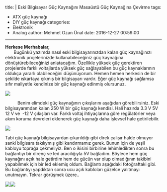 title: |
  Eski Bilgisayar Güç Kaynağını Masaüstü Güç Kaynağına Çevirme
tags:
  - ATX güç kaynağı
  - DIY güç kaynağı
categories:
  - Elektronik
  - Analog
author: Mehmet Ozan Ünal
date: 2016-12-27 00:59:00
---
**Herkese Merhabalar,**  
       Bugünkü yazımda nasıl eski bilgisayarınızdan kalan güç kaynağınızı elektronik projelerinizde kullanabileceğiniz güç kaynağına dönüştürebileceğinizi anlatacağım. Özellikle yüksek güç gerektiren projelerde farklı voltajlarda yüksek güç sağlayabilen bu güç kaynaklarının oldukça yararlı olabileceğini düşünüyorum. Hemen hemen herkesin de bir şekilde ıskartaya çıkmış bir bilgisayarı vardır. Eğer güç kaynağı sağlamsa sıfır maliyetle kendinize bir güç kaynağı edinmiş olursunuz.  

[![](https://2.bp.blogspot.com/-EXt6RrgC7lg/WGAUWvxMZ9I/AAAAAAAAfKQ/FDJd61MfgYAZ4pKE_46vAyzQHT_AN6evgCKgB/s320/IMG_20161224_190300.jpg)](https://2.bp.blogspot.com/-EXt6RrgC7lg/WGAUWvxMZ9I/AAAAAAAAfKQ/FDJd61MfgYAZ4pKE_46vAyzQHT_AN6evgCKgB/s1600/IMG_20161224_190300.jpg)

<!-- more -->

<div style="text-align: left;">          Benim elimdeki güç kaynağının çıkışlarını aşağıdan görebilirsiniz. Eski bilgisayarımdan kalan 250 W bir güç kaynağı kendisi. Hali hazırda 3.3 V 5V 12 V ve  -12 V çıkışları var. Farklı voltaj ihtiyaçlarına göre regülatörler veya akım koruma devreleri eklenerek güç kaynağı daha işlevsel hale getirilebilir. </div>

[![](https://2.bp.blogspot.com/-XkCiwpfgXaA/WGAUWgIFRRI/AAAAAAAAfKQ/XEQqTzvaLNoKRyXRKR4PyOIGomALgGJbQCKgB/s320/IMG_20161224_190231.jpg)](https://2.bp.blogspot.com/-XkCiwpfgXaA/WGAUWgIFRRI/AAAAAAAAfKQ/XEQqTzvaLNoKRyXRKR4PyOIGomALgGJbQCKgB/s1600/IMG_20161224_190231.jpg)

Tabi güç kaynağı bilgisayardan çıkarıldığı gibi direk çalışır halde olmuyor sanki bilgisara takılıymış gibi kandırmamız gerek. Bunun için de yeşil kabloyu toprağa çekmeliyiz. Ben o ikisini birbirine lehimledikten sonra bu bağlantıyı bir direnç ve led aracılığıyla 5V bağladım. Böylece hem güç kaynağını açık hale getirdim hem de gücün var olup olmadığının takibini yapabilmek için bir led eklemiş oldum. Bağlantı aşağıdaki fotoğraftaki gibi. Bu bağlantıyı yapdıktan sonra ucu açık kabloları güzelce yalıtmayı unutmayın. Tekrar görüşmek üzere..

[![](https://1.bp.blogspot.com/-CxuURNQUZSE/WGAUWqKkviI/AAAAAAAAfKQ/vFF6iccmaqstUWSnpZdGOm5VoJ-SIllbQCKgB/s320/IMG_20161224_190408.jpg)](https://1.bp.blogspot.com/-CxuURNQUZSE/WGAUWqKkviI/AAAAAAAAfKQ/vFF6iccmaqstUWSnpZdGOm5VoJ-SIllbQCKgB/s1600/IMG_20161224_190408.jpg)[![](https://4.bp.blogspot.com/-ZgbT9G1Gz8c/WGAUWj_86BI/AAAAAAAAfKQ/HXIdOjW3s0QovuN9WnK6ELQH2Yg-34tgQCKgB/s320/IMG_20161225_003142.jpg)](https://4.bp.blogspot.com/-ZgbT9G1Gz8c/WGAUWj_86BI/AAAAAAAAfKQ/HXIdOjW3s0QovuN9WnK6ELQH2Yg-34tgQCKgB/s1600/IMG_20161225_003142.jpg)